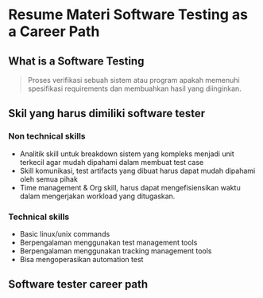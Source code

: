# Resume Materi Software Testing as a Career Path

## What is a Software Testing
> Proses verifikasi sebuah sistem atau program apakah memenuhi spesifikasi requirements dan membuahkan hasil yang diinginkan.

## Skil yang harus dimiliki software tester
### Non technical skills
- Analitik skill untuk breakdown sistem yang kompleks menjadi unit terkecil agar mudah dipahami dalam membuat test case
- Skill komunikasi, test artifacts yang dibuat harus dapat mudah dipahami oleh semua pihak
- Time management & Org skill, harus dapat mengefisiensikan waktu dalam mengerjakan workload yang ditugaskan.

### Technical skills
- Basic linux/unix commands
- Berpengalaman menggunakan test management tools
- Berpengalaman menggunakan tracking management tools
- Bisa mengoperasikan automation test


## Software tester career path